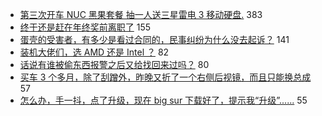 - [第三次开车 NUC 黑果套餐 抽一人送三星雷电 3 移动硬盘.](https://www.v2ex.com/t/731379) 383
- [终于还是赶在年终奖前离职了](https://www.v2ex.com/t/731244) 155
- [蛋壳的受害者，有多少是看过合同的，民事纠纷为什么没去起诉？](https://www.v2ex.com/t/731361) 141
- [装机大佬们，选 AMD 还是 Intel ？](https://www.v2ex.com/t/731193) 82
- [话说有谁被偷东西报警之后又给找回来过吗？](https://www.v2ex.com/t/731359) 80
- [买车 3 个多月，除了刮蹭外，昨晚又折了一个右侧后视镜，而且只能换总成](https://www.v2ex.com/t/731228) 57
- [怎么办，手一抖，点了升级，现在 big sur 下载好了，提示我“升级”......](https://www.v2ex.com/t/731236) 55